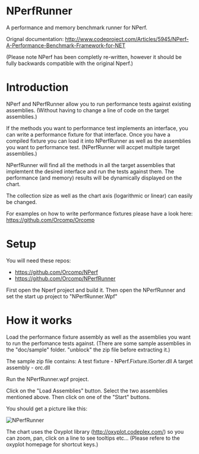 NPerfRunner
===========

A performance and memory benchmark runner for NPerf.

Orignal documentation: http://www.codeproject.com/Articles/5945/NPerf-A-Performance-Benchmark-Framework-for-NET

(Please note NPerf has been completly re-written, however it should be fully backwards compatible with the original Nperf.)

Introduction
=============

NPerf and NPerfRunner allow you to run performance tests against existing assemblies. (Without having to change a line of code on the target assemblies.)

If the methods you want to performance test implements an interface, you can write a performance fixture for that interface.
Once you have a compiled fixture you can load it into NPerfRunner as well as the assemblies you want to performance test. (NPerfRunner will accpet multiple target assemblies.)

NPerfRunner will find all the methods in all the target assemblies that implemtent the desired interface and run the tests against them.
The performance (and memory) results will be dynamically displayed on the chart.

The collection size as well as the chart axis (logarithmic or linear) can easily be changed.

For examples on how to write performance fixtures please have a look here: https://github.com/Orcomp/Orcomp

Setup
=====

You will need these repos:
- https://github.com/Orcomp/NPerf
- https://github.com/Orcomp/NPerfRunner

First open the Nperf project and build it.
Then open the NPerfRunner and set the start up project to "NPerfRunner.Wpf"

How it works
============

Load the performance fixture assembly as well as the assemblies you want to run the perfomance tests against.
(There are some sample assemblies in the "doc/sample" folder. "unblock" the zip file before extracting it.)

The sample zip file contains:
A test fixture - NPerf.Fixture.ISorter.dll
A target assembly - orc.dll

Run the NPerfRunner.wpf project.

Click on the "Load Assemblies" button. Select the two assemblies mentioned above. Then click on one of the "Start" buttons.

You should get a picture like this:

![NPerfRunner](Orcomp.github.com/repository/docs/img/NPerfRunner.png)

The chart uses the Oxyplot library (http://oxyplot.codeplex.com/) so you can zoom, pan, click on a line to see tooltips etc... (Please refere to the oxyplot homepage for shortcut keys.)